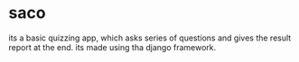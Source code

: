 # saco
its a basic quizzing app, which asks series of questions and gives the result report at the end.
its made using tha django framework.
